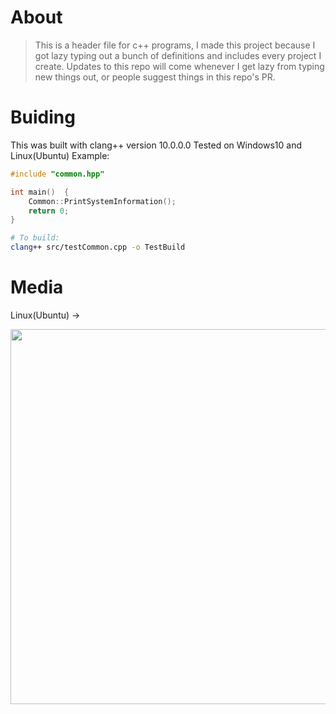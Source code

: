 # About
> This is a header file for c++ programs, I made this project because I got lazy typing out a bunch of definitions and includes every project I create.
> Updates to this repo will come whenever I get lazy from typing new things out, or people suggest things in this repo's PR.
# Buiding
This was built with clang++ version 10.0.0.0
Tested on Windows10 and Linux(Ubuntu)
Example:
```cpp
#include "common.hpp"

int main()  {
    Common::PrintSystemInformation();
    return 0;
}
```
```bash
# To build:
clang++ src/testCommon.cpp -o TestBuild
```
# Media
Linux(Ubuntu) ->

<img width=1000 height=600 src="https://cdn.discordapp.com/attachments/764959698888687616/960016829366038538/ubuntuMedia.png" />
